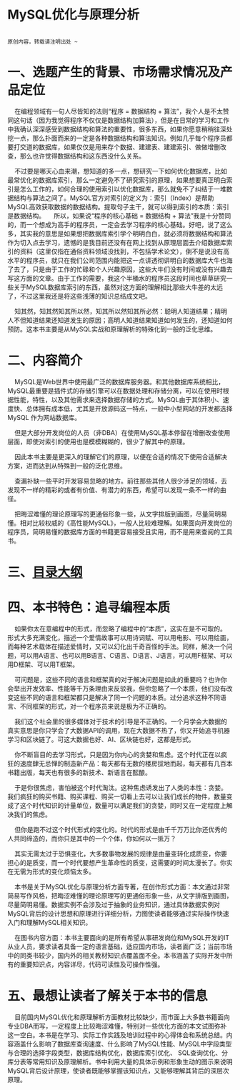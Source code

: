# MySQL优化与原理分析
````

原创内容，转载请注明出处 ~

````

# 一、选题产生的背景、市场需求情况及产品定位

&nbsp;&nbsp;&nbsp;&nbsp;在编程领域有一句人尽皆知的法则“程序 = 数据结构 + 算法”，我个人是不太赞同这句话（因为我觉得程序不仅仅是数据结构加算法），但是在日常的学习和工作中我确认深深感受到数据结构和算法的重要性，很多东西，如果你愿意稍稍往深处挖一点，那么扑面而来的一定是各种数据结构和算法知识。例如几乎每个程序员都要打交道的数据库，如果仅仅是用来存个数据、建建表、建建索引、做做增删改查，那么也许觉得数据结构和这东西没什么关系。

&nbsp;&nbsp;&nbsp;&nbsp;不过要是哪天心血来潮，想知道的多一点，想研究一下如何优化数据库，比如最常优化的数据库索引，那么一定避免不了研究索引的原理，如果想要真正明白索引是怎么工作的，如何合理的使用索引以优化数据库，那么就免不了纠结于一堆数据结构与算法之间了。MySQL官方对索引的定义为：索引（Index）是帮助MySQL高效获取数据的数据结构。提取句子主干，就可以得到索引的本质：索引是数据结构。
&nbsp;&nbsp;&nbsp;&nbsp;所以，如果说“程序的核心基础 = 数据结构 + 算法”我是十分赞同的，而一个想成为高手的程序员，一定会去学习程序的核心基础。好吧，说了这么多，其实我的意思是如果想把数据库索引学个明明白白，就必须将数据结构和算法作为切入点去学习，遗憾的是我目前还没有在网上找到从原理层面去介绍数据库索引的资料（这里仅指在通俗资料领域没找到，不包括学术论文），倒不是说没有高水平的程序员，就只在我们公司范围内能把这一点讲透彻讲明白的数据库大牛也海了去了，只是由于工作的忙碌和个人兴趣原因，这些大牛们没有时间或没有兴趣去写这方面的文章。由于工作的需要，我这个半桶水的程序员这段时间也草草研究一些关于MySQL数据库索引的东西，虽然对这方面的理解相比那些大牛差的太远了，不过这里我还是将这些浅薄的知识总结成文吧。

&nbsp;&nbsp;&nbsp;&nbsp;知其然，知其然知其所以然，知其所以然知其所必然：聪明人知道结果；精明人不但知道结果还知道发生的原因；高明人知道结果知道如何发生的，还知道如何预防。这本书主要是从MySQL实战和原理解析的特殊化到一般的泛化思维。


# 二、内容简介
&nbsp;&nbsp;&nbsp;&nbsp;MySQL是Web世界中使用最广泛的数据库服务器。和其他数据库系统相比，MySQL最重要是插件式的存储引擎可以在数据处理和存储分离，可以在使用时根据性能，特性，以及其他需求来选择数据存储的方式。MySQL由于其体积小、速度快、总体拥有成本低，尤其是开放源码这一特点，一般中小型网站的开发都选择 MySQL 作为网站数据库。

&nbsp;&nbsp;&nbsp;&nbsp;但是大部分开发岗位的人员（非DBA）在使用MySQL基本停留在增删改查使用层面，即使对索引的使用也是模模糊糊的，很少了解其中的原理。

&nbsp;&nbsp;&nbsp;&nbsp;因此本书主要是更深入的理解它们的原理，以便在合适的情况下使用合适解决方案，进而达到从特殊到一般的泛化思维。

&nbsp;&nbsp;&nbsp;&nbsp;查漏补缺一些平时开发容易忽略的地方。前往那些其他人很少涉足的领域，去发现不一样的精彩的或者有价值、有潜力的东西，希望可以发现一条不一样的曲径。

&nbsp;&nbsp;&nbsp;&nbsp;把晦涩难懂的理论原理写的更通俗形象一些，从文字排版到画图，尽量简明易懂。相对比较权威的《高性能MySQL》，一般人比较难理解。如果面向开发岗位的程序员，简明易懂的数据库方面的书籍更容易接受且实用，而不是用来查阅的工具书。


# 三、[目录大纲](https://github.com/tcyfree/mysql-actual-combat-and-principle-analysis/blob/master/Catalog.md)


# 四、本书特色：追寻编程本质
        
&nbsp;&nbsp;&nbsp;&nbsp;如果你太在意编程中的形式，而忽略了编程中的“本质”，这实在是不可取的。形式大多充满变化，描述一个爱情故事可以用诗词赋、可以用电影、可以用绘画，而每种艺术载体在描述爱情时，又可以幻化出千奇百怪的手法。同样，解决一个问题，可以用A语言、也可以用B语言、C语言、D语言、J语言，可以用F框架、可以用D框架、可以用T框架。
        
&nbsp;&nbsp;&nbsp;&nbsp;可问题是，这些不同的语言和框架真的对于解决问题是如此的重要吗？也许你会举出开发效率、性能等千万条理由来反驳我，但你忽略了一个本质，他们没有改变这些不同的语言和框架都只是解决了同一个问题的本质。过分追求这种不同语言、不同框架的形式，对一个程序员来说是极为不正确的。
        
&nbsp;&nbsp;&nbsp;&nbsp;我们这个社会里的很多媒体对于技术的引导是不正确的。一个月学会大数据的真实意思是你只学会了大数据API的调用，现在大数据不热了，你又开始追寻机器学习和区块链了。可这大数据也好、AI、区块链也好，这都是形式。
        
&nbsp;&nbsp;&nbsp;&nbsp;你不断盲目的去学习形式，只是因为你内心的贪婪和焦虑。这个时代正在以疯狂的速度肆无忌惮的制造新产品：每天都有无数的楼房拔地而起，每天都有几百本书籍出版，每天也有很多的新技术、新语言在酝酿。
        
&nbsp;&nbsp;&nbsp;&nbsp;于是你很焦虑，害怕被这个时代淘汰。这种焦虑诱发出了人类的本性：贪婪。我们疯狂的购买书籍、购买课程、购买一切看上去可以让我们成长的物件，数量变成了这个时代知识的计量单位，数量可以满足我们的贪婪，同时又在一定程度上解决我们的焦虑。
        
&nbsp;&nbsp;&nbsp;&nbsp;但你是跑不过这个时代形式的变化的。时代的形式是由千千万万比你还优秀的人共同缔造的，而你只是其中的一个个体，你如何以一抵万？
        
&nbsp;&nbsp;&nbsp;&nbsp;其实无需太过于恐惧变化，大多数事物发展的规律是由量变转化成质变，你要担心的是质变，而一个时代要想产生革命性的质变，这需要的时间太漫长了。你实在无需为形式的变化烦恼太多。

&nbsp;&nbsp;&nbsp;&nbsp;本书是关于MySQL优化与原理分析方面专著，在创作形式方面：本文通过非常简易写作风格，把晦涩难懂的理论原理写的更通俗形象一些，从文字排版到画图，尽量简明易懂。数据实例不会涉及过于抽象的业务知识，通过具体数据实例对MySQL背后的设计思想和原理进行详细分析，力图使读者能够通过实际操作快速入门和理解MySQL相关知识。

&nbsp;&nbsp;&nbsp;&nbsp;在图书内容方面：本书主要面向的是所有希望从事研发岗位和MySQL开发的IT从业人员，要求读者具备一定的语言基础，适应国内市场，读者面广泛；当前市场中的同类书较少，国内外的相关教材知识点覆盖面不全。本书涵盖了实际开发中所有的重要知识点，内容详尽，代码可读性及可操作性强。


# 五、最想让读者了解关于本书的信息

&nbsp;&nbsp;&nbsp;&nbsp;目前国内MySQL优化和原理解析方面教材比较缺少，而市面上大多数书籍面向专业DBA而写，一定程度上比较晦涩难懂，特别对一些优化方面的本文试图弥补这一空白。本书是在学习、实际工作实践及培训过程中的心得体会和系统总结。内容涵盖什么影响了数据库查询速度、什么影响了MySQL性能、MySQL中字段类型与合理的选择字段类型，数据库结构优化，数据库索引优化、 SQL查询优化、分库分表等常用知识及原理解析。书中利用大量的具体示例和形象生动的图示来说明MySQL背后设计原理，使读者既能够掌握该知识点，又能够理解其背后的深层次原理。